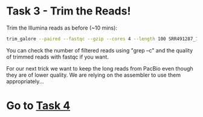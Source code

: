 # Task 3 - Trim the Reads!

Trim the Illumina reads as before (~10 mins):

```bash
trim_galore --paired --fastqc --gzip --cores 4 --length 100 SRR491287_1.fastq.gz SRR491287_2.fastq.gz
```

You can check the number of filtered reads using "grep –c" and the quality of trimmed reads with fastqc if you want.

For our next trick we want to keep the long reads from PacBio even though they are of lower quality. We are relying
on the assembler to use them appropriately...

# Go to [Task 4](https://github.com/guyleonard/genomics_adventure/blob/release/chapter_5/task_4.md)
